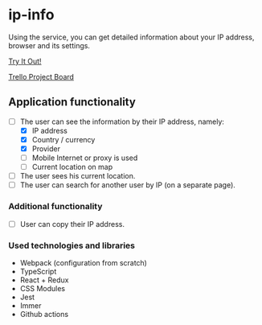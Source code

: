 # ip-info

Using the service, you can get detailed information about your IP address, browser and its settings.

[Try It Out!]()

[Trello Project Board](https://trello.com/b/ZBXRNgce)

## Application functionality

- [ ] The user can see the information by their IP address, namely:
  - [x] IP address
  - [x] Country / currency
  - [x] Provider
  - [ ] Mobile Internet or proxy is used
  - [ ] Current location on map
- [ ] The user sees his current location.
- [ ] The user can search for another user by IP (on a separate page).

### Additional functionality

- [ ] User can copy their IP address.

### Used technologies and libraries

- Webpack (configuration from scratch)
- TypeScript
- React + Redux
- CSS Modules
- Jest
- Immer
- Github actions
